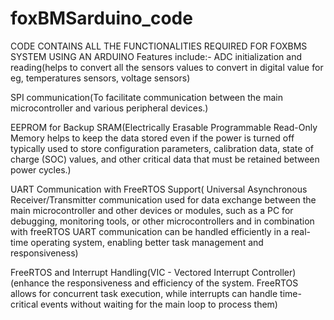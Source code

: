 # foxBMSarduino_code
CODE CONTAINS ALL THE FUNCTIONALITIES REQUIRED FOR FOXBMS SYSTEM USING AN ARDUINO 
Features include:-
ADC initialization and reading(helps to convert all the sensors values to convert in digital value for eg, temperatures sensors, voltage sensors)

SPI communication(To facilitate communication between the main microcontroller and various peripheral devices.)

EEPROM for Backup SRAM(Electrically Erasable Programmable Read-Only Memory helps to keep the data stored even if the power is turned off typically used to store configuration parameters, calibration data, state of charge (SOC) values, and other critical data that must be retained between power cycles.)

UART Communication with FreeRTOS Support( Universal Asynchronous Receiver/Transmitter communication used for data exchange between the main microcontroller and other devices or modules, such as a PC for debugging, monitoring tools, or other microcontrollers and in combination with freeRTOS UART communication can be handled efficiently in a real-time operating system, enabling better task management and responsiveness)

FreeRTOS and Interrupt Handling(VIC - Vectored Interrupt Controller)(enhance the responsiveness and efficiency of the system. FreeRTOS allows for concurrent task execution, while interrupts can handle time-critical events without waiting for the main loop to process them)











